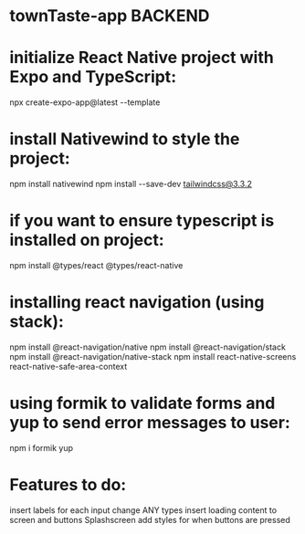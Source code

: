 # townTaste-app BACKEND

<!-- COMMAND INSTRUCTIONS FOR DEVs -->
<!-- NOTE: Always check the official library's documentation -->

# initialize React Native project with Expo and TypeScript:
 npx create-expo-app@latest --template

# install Nativewind to style the project:

npm install nativewind
npm install --save-dev tailwindcss@3.3.2

# if you want to ensure typescript is installed on project:
npm install @types/react @types/react-native

# installing react navigation (using stack):
npm install @react-navigation/native
npm install @react-navigation/stack
npm install @react-navigation/native-stack
npm install react-native-screens react-native-safe-area-context

# using formik to validate forms and yup to send error messages to user:
npm i formik yup
 
# Features to do:

insert labels for each input
change ANY types
insert loading content to screen and buttons
Splashscreen
add styles for when buttons are pressed
